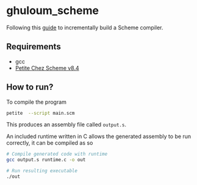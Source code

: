 # ghuloum_scheme
Following this [guide](http://scheme2006.cs.uchicago.edu/11-ghuloum.pdf) to incrementally build a Scheme compiler.

## Requirements
* gcc
* [Petite Chez Scheme v8.4](https://github.com/cisco/ChezScheme/)

## How to run?
To compile the program
```bash
petite  --script main.scm
```

This produces an assembly file called `output.s`.

An included runtime written in C allows the generated assembly to be run
correctly, it can be compiled as so

```bash
# Compile generated code with runtime
gcc output.s runtime.c -o out

# Run resulting executable
./out
```
